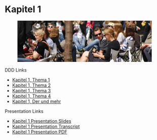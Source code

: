 # Kapitel 1

<figure><img src="../../.gitbook/assets/smalltalkbanner.jpg" alt=""><figcaption></figcaption></figure>

DDD Links

* [Kapitel 1, Thema 1](https://www.dddgerman.org/content/1/1)
* [Kapitel 1, Thema 2](https://www.dddgerman.org/content/1/2)
* [Kapitel 1, Thema 3](https://www.dddgerman.org/content/1/3)
* [Kapitel 1, Thema 4](https://www.dddgerman.org/content/1/4)
* [Kapitel 1, Der und mehr](https://alg.manifoldapp.org/read/grmn-1001/section/250521e0-49c7-4a53-a271-861b40efc630)

Presentation Links

* [Kapitel 1 Presentation Slides](https://dddslides.pages.dev/k01deck.htm)
* [Kapitel 1 Presentation Transcript](https://8c257e58.k01deck.pages.dev/k01deck.md)
* [Kapitel 1 Presentation PDF](https://8c257e58.k01deck.pages.dev/k01deck.pdf)
